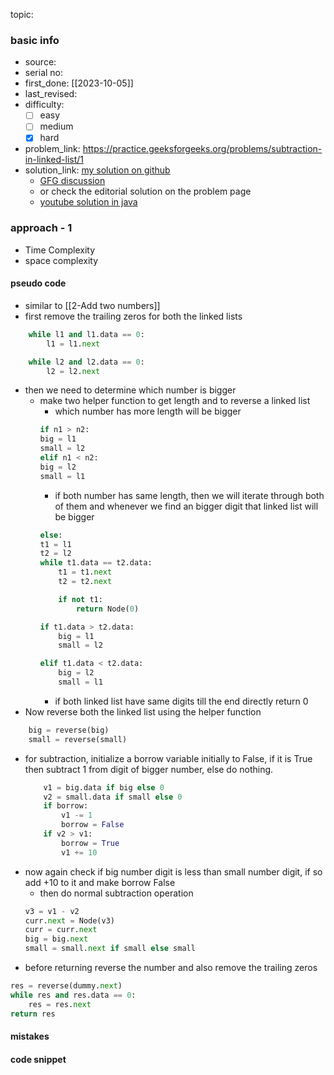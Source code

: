 topic:

### basic info
- source: 
- serial no:
- first_done: [[2023-10-05]]
- last_revised:
- difficulty:
	- [ ] easy
	- [ ] medium
	- [x] hard
- problem_link: https://practice.geeksforgeeks.org/problems/subtraction-in-linked-list/1
- solution_link: [my solution on github](https://github.com/shadow-1310/DSA_practice/blob/master/company_specific/paytm/subtract_linked_list.py)
	- [GFG discussion](https://www.geeksforgeeks.org/subtract-two-numbers-represented-as-linked-lists/)
	- or check the editorial solution on the problem page
	- [youtube solution in java](https://www.youtube.com/watch?v=wFbsIPlYhOs)

### approach - 1
- Time Complexity
- space complexity

#### pseudo code
- similar to [[2-Add two numbers]]
- first remove the trailing zeros for both the linked lists
```python
	while l1 and l1.data == 0:
        l1 = l1.next

    while l2 and l2.data == 0:
        l2 = l2.next
```
- then we need to determine which number is bigger
	- make two helper function to get length and to reverse a linked list
		- which number has more length will be bigger
		```python
		if n1 > n2:
        big = l1
        small = l2
		elif n1 < n2:
        big = l2
        small = l1
		```
		- if both number has same length, then we will iterate through both of them and whenever we find an bigger digit that linked list will be bigger
		```python
		else:
        t1 = l1
        t2 = l2
        while t1.data == t2.data:
            t1 = t1.next
            t2 = t2.next

            if not t1:
                return Node(0)

        if t1.data > t2.data:
            big = l1
            small = l2

        elif t1.data < t2.data:
            big = l2
            small = l1
		```
		- if both linked list have same digits till the end directly return 0
- Now reverse both the linked list using the helper function
```python
	big = reverse(big)
	small = reverse(small)
```
- for subtraction, initialize a borrow variable initially to False, if it is True then subtract 1 from digit of bigger number, else do nothing.
	```python
		v1 = big.data if big else 0
        v2 = small.data if small else 0
        if borrow:
            v1 -= 1
            borrow = False
        if v2 > v1:
            borrow = True
            v1 += 10
	```
- now again check if big number digit is less than small number digit, if so add +10 to it and make borrow False
	- then do normal subtraction operation
	```python
	v3 = v1 - v2
	curr.next = Node(v3)
	curr = curr.next
	big = big.next
	small = small.next if small else small
	```
- before returning reverse the number and also remove the trailing zeros
```python
res = reverse(dummy.next)
while res and res.data == 0:
	res = res.next
return res
```
#### mistakes

#### code snippet
```python

```